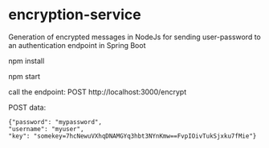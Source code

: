 # encryption-service
Generation of encrypted messages in NodeJs for sending user-password to an authentication endpoint in Spring Boot 

npm install

npm start

call the endpoint: POST http://localhost:3000/encrypt

POST data:

	{"password": "mypassword",
	"username": "myuser",
	"key": "somekey=7hcNewuVXhqDNAMGYq3hbt3NYnKmw==FvpIOivTukSjxku7fMie"}
